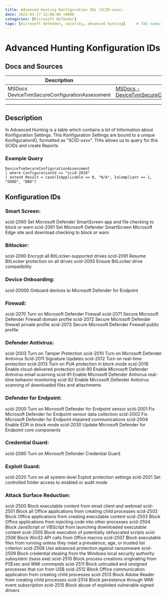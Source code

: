 ```yaml
---
title: Advanced Hunting Konfiguration IDs (SCID-xxxx)
date: 2023-03-17 12:00:00 +0000
categories: [Microsoft Defender]
tags: [microsoft defender, security, advanced hunting]     # TAG names should always be lowercase
---
```

# Advanced Hunting Konfiguration IDs


## Docs and Sources

| Description                                   | Link                                                                                                                                                                                                   |
| --------------------------------------------- | ------------------------------------------------------------------------------------------------------------------------------------------------------------------------------------------------------ |
| MSDocs DeviceTvmSecureConfigurationAssessment | [MSDocs - DeviceTvmSecureConfigurationAssessment](https://learn.microsoft.com/en-us/microsoft-365/security/defender/advanced-hunting-devicetvmsecureconfigurationassessment-table?view=o365-worldwide) |


---

## Description

In Advanced Hunting is a table which contains a lot of Information about Konfiguration Settings. This Konfiguration Settings are bound to a unique KonfigurationID, formatted as "SCID-xxxx". THis allows us to query for this SCIDs and create Reports

### Example Query

```Kusto
DeviceTvmSecureConfigurationAssessment
| where ConfigurationId == "scid-2010"
| extend Result = case(IsApplicable == 0, "N/A", IsCompliant == 1, "GOOD", "BAD")
``` 

## Konfiguration IDs


### Smart Screen:
scid-2060   Set Microsoft Defender SmartScreen app and file checking to block or warn
scid-2061   Set Microsoft Defender SmartScreen Microsoft Edge site and download checking to block or warn

### Bitlocker: 
scid-2090	Encrypt all BitLocker-supported drives
scid-2091	Resume BitLocker protection on all drives
scid-2093	Ensure BitLocker drive compatibility


### Device Onboarding: 
scid-20000	Onboard devices to Microsoft Defender for Endpoint

### Firewall:
scid-2070	Turn on Microsoft Defender Firewall
scid-2071	Secure Microsoft Defender Firewall domain profile
scid-2072	Secure Microsoft Defender firewall private profile
scid-2073	Secure Microsoft Defender Firewall public profile

### Defender Antivirus:
scid-2003	Turn on Tamper Protection
scid-2010	Turn on Microsoft Defender Antivirus
Scid-2011	Signature Updates
scid-2012	Turn on real-time protection
scid-2013	Turn on PUA protection in block mode
scid-2016	Enable cloud-delivered protection
scid-90	    Enable Microsoft Defender Antivirus email scanning
scid-91	    Enable Microsoft Defender Antivirus real-time behavior monitoring
scid-92	    Enable Microsoft Defender Antivirus scanning of downloaded files and attachments
	
### Defender for Endpoint:
scid-2000	Turn on Microsoft Defender for Endpoint sensor
scid-2001	Fix Microsoft Defender for Endpoint sensor data collection
scid-2002	Fix Microsoft Defender for Endpoint impaired communications
scid-2004	Enable EDR in block mode
scid-2030	Update Microsoft Defender for Endpoint core components

### Credential Guard:
scid-2080	Turn on Microsoft Defender Credential Guard

### Exploit Guard:
scid-2020	Turn on all system-level Exploit protection settings
scid-2021	Set controlled folder access to enabled or audit mode

### Attack Surface Reduction:
scid-2500	Block executable content from email client and webmail
scid-2501	Block all Office applications from creating child processes
scid-2502	Block Office applications from creating executable content
scid-2503	Block Office applications from injecting code into other processes
scid-2504	Block JavaScript or VBScript from launching downloaded executable content
scid-2505	Block execution of potentially obfuscated scripts
scid-2506	Block Win32 API calls from Office macros
scid-2507	Block executable files from running unless they meet a prevalence, age, or trusted list criterion
scid-2508	Use advanced protection against ransomware
scid-2509	Block credential stealing from the Windows local security authority subsystem (lsass.exe)
scid-2510	Block process creations originating from PSExec and WMI commands
scid-2511	Block untrusted and unsigned processes that run from USB
scid-2512	Block Office communication application from creating child processes
scid-2513	Block Adobe Reader from creating child processes
scid-2514	Block persistence through WMI event subscription
scid-2515	Block abuse of exploited vulnerable signed drivers